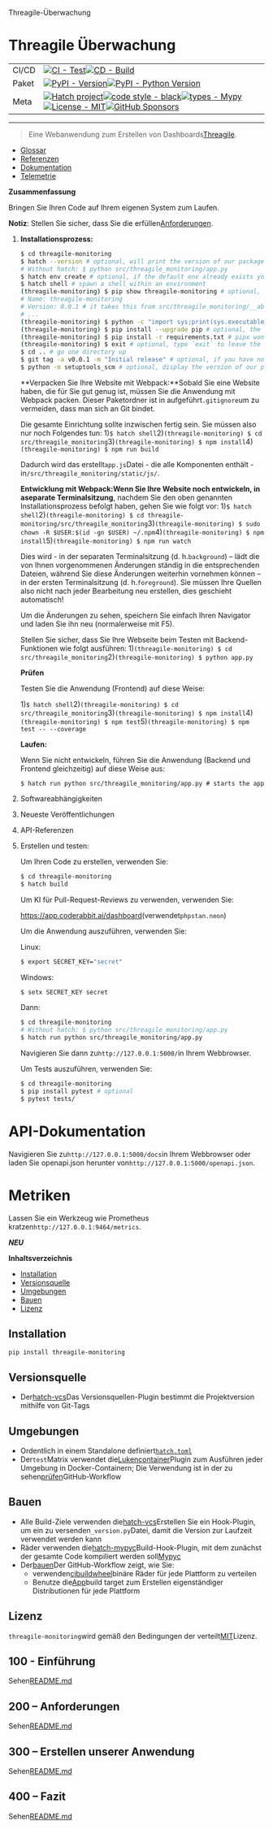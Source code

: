 Threagile-Überwachung

# Threagile Überwachung

|       |                                                                                                                                                                                                                                                                                                                                                                                                                                                                                                                                                                                                        |
| ----- | ------------------------------------------------------------------------------------------------------------------------------------------------------------------------------------------------------------------------------------------------------------------------------------------------------------------------------------------------------------------------------------------------------------------------------------------------------------------------------------------------------------------------------------------------------------------------------------------------------ |
| CI/CD | [![CI - Test](https://github.com/vanHeemstraSystems/threagile-monitoring/actions/workflows/test.yml/badge.svg)](https://github.com/vanHeemstraSystems/threagile-monitoring/actions/workflows/test.yml)[![CD - Build](https://github.com/vanHeemstraSystems/threagile-monitoring/actions/workflows/build.yml/badge.svg)](https://github.com/vanHeemstraSystems/threagile-monitoring/actions/workflows/build.yml)                                                                                                                                                                                        |
| Paket | [![PyPI - Version](https://img.shields.io/pypi/v/threagile-monitoring.svg?logo=pypi&label=PyPI&logoColor=gold)](https://pypi.org/project/threagile-monitoring/)[![PyPI - Python Version](https://img.shields.io/pypi/pyversions/threagile-monitoring.svg?logo=python&label=Python&logoColor=gold)](https://pypi.org/project/threagile-monitoring/)                                                                                                                                                                                                                                                     |
| Meta  | [![Hatch project](https://img.shields.io/badge/%F0%9F%A5%9A-Hatch-4051b5.svg)](https://github.com/pypa/hatch)[![code style - black](https://img.shields.io/badge/code%20style-black-000000.svg)](https://github.com/psf/black)[![types - Mypy](https://img.shields.io/badge/types-Mypy-blue.svg)](https://github.com/ambv/black)[![License - MIT](https://img.shields.io/badge/license-MIT-9400d3.svg)](https://spdx.org/licenses/)[![GitHub Sponsors](https://img.shields.io/github/sponsors/vanHeemstraSystems?logo=GitHub%20Sponsors&style=social)](https://github.com/sponsors/vanHeemstraSystems) |

* * *

> Eine Webanwendung zum Erstellen von Dashboards[Threagile](https://threagile.io).

-   [Glossar](./GLOSSARY.md)
-   [Referenzen](./REFERENCES.md)
-   [Dokumentation](./DOCUMENTATION.md)
-   [Telemetrie](./TELEMETRY.md)

**Zusammenfassung**

Bringen Sie Ihren Code auf Ihrem eigenen System zum Laufen.

**Notiz**: Stellen Sie sicher, dass Sie die erfüllen[Anforderungen](./200/README.md).

1.  **Installationsprozess:**

    ```bash
    $ cd threagile-monitoring
    $ hatch --version # optional, will print the version of our package to the terminal without modifying the source directory (e.g. `0.0.1`).
    # Without hatch: $ python src/threagile_monitoring/app.py
    $ hatch env create # optional, if the default env already exists you will be told
    $ hatch shell # spawn a shell within an environment
    (threagile-monitoring) $ pip show threagile-monitoring # optional, shows the project details, here 'threagile-monitoring', from `pyproject.toml`
    # Name: threagile-monitoring
    # Version: 0.0.1 # it takes this from src/threagile_monitoring/__about__.py
    # ...
    (threagile-monitoring) $ python -c "import sys;print(sys.executable)" # optional, see where your environment's python is located
    (threagile-monitoring) $ pip install --upgrade pip # optional, the `run` command allows you to execute commands in an environment as if you had already entered it.
    (threagile-monitoring) $ pip install -r requirements.txt # pipx won't do this
    (threagile-monitoring) $ exit # optional, type `exit` to leave the environment
    $ cd .. # go one directory up
    $ git tag -a v0.0.1 -m "Initial release" # optional, if you have no tags yet: $ git tag
    $ python -m setuptools_scm # optional, display the version of our package and perform any side-effects like writing to a file. (here: `_version.py`)
    ```

    **Verpacken Sie Ihre Website mit Webpack:**Sobald Sie eine Website haben, die für Sie gut genug ist, müssen Sie die Anwendung mit Webpack packen. Dieser Paketordner ist in aufgeführt`.gitignore`um zu vermeiden, dass man sich an Git bindet.

    Die gesamte Einrichtung sollte inzwischen fertig sein. Sie müssen also nur noch Folgendes tun:
    1)`$ hatch shell`2)`(threagile-monitoring) $ cd src/threagile_monitoring`3)`(threagile-monitoring) $ npm install`4)`(threagile-monitoring) $ npm run build`

    Dadurch wird das erstellt`app.js`Datei - die alle Komponenten enthält - in`/src/threagile_monitoring/static/js/`.

    **Entwicklung mit Webpack:**Wenn Sie Ihre Website noch entwickeln, in a**separate Terminalsitzung**, nachdem Sie den oben genannten Installationsprozess befolgt haben, gehen Sie wie folgt vor:
    1)`$ hatch shell`2)`(threagile-monitoring) $ cd threagile-monitoring/src/threagile_monitoring`3)`(threagile-monitoring) $ sudo chown -R $USER:$(id -gn $USER) ~/.npm`4)`(threagile-monitoring) $ npm install`5)`(threagile-monitoring) $ npm run watch`

    Dies wird - in der separaten Terminalsitzung (d. h.`background`) – lädt die von Ihnen vorgenommenen Änderungen ständig in die entsprechenden Dateien, während Sie diese Änderungen weiterhin vornehmen können – in der ersten Terminalsitzung (d. h.`foreground`). Sie müssen Ihre Quellen also nicht nach jeder Bearbeitung neu erstellen, dies geschieht automatisch!

    Um die Änderungen zu sehen, speichern Sie einfach Ihren Navigator und laden Sie ihn neu (normalerweise mit F5).

    Stellen Sie sicher, dass Sie Ihre Webseite beim Testen mit Backend-Funktionen wie folgt ausführen:
    1)`(threagile-monitoring) $ cd src/threagile_monitoring`2)`(threagile-monitoring) $ python app.py`

    **Prüfen**

    Testen Sie die Anwendung (Frontend) auf diese Weise:

    1)`$ hatch shell`2)`(threagile-monitoring) $ cd src/threagile_monitoring`3)`(threagile-monitoring) $ npm install`4)`(threagile-monitoring) $ npm test`5)`(threagile-monitoring) $ npm test -- --coverage`

    **Laufen:**

    Wenn Sie nicht entwickeln, führen Sie die Anwendung (Backend und Frontend gleichzeitig) auf diese Weise aus:

        $ hatch run python src/threagile_monitoring/app.py # starts the app 

2.  Softwareabhängigkeiten

3.  Neueste Veröffentlichungen

4.  API-Referenzen

5.  Erstellen und testen:

    Um Ihren Code zu erstellen, verwenden Sie:

    ```bash
    $ cd threagile-monitoring
    $ hatch build
    ```

    Um KI für Pull-Request-Reviews zu verwenden, verwenden Sie:

    <https://app.coderabbit.ai/dashboard>(verwendet`phpstan.neon`)

    Um die Anwendung auszuführen, verwenden Sie:

    Linux:

    ```bash
    $ export SECRET_KEY="secret"
    ```

    Windows:

    ```bash
    $ setx SECRET_KEY secret
    ```

    Dann:

    ```bash
    $ cd threagile-monitoring
    # Without hatch: $ python src/threagile_monitoring/app.py
    $ hatch run python src/threagile_monitoring/app.py
    ```

    Navigieren Sie dann zu`http://127.0.0.1:5000/`in Ihrem Webbrowser.

    Um Tests auszuführen, verwenden Sie:

    ```bash
    $ cd threagile-monitoring
    $ pip install pytest # optional
    $ pytest tests/
    ```

# API-Dokumentation

Navigieren Sie zu`http://127.0.0.1:5000/docs`in Ihrem Webbrowser oder laden Sie openapi.json herunter von`http://127.0.0.1:5000/openapi.json`.

# Metriken

Lassen Sie ein Werkzeug wie Prometheus kratzen`http://127.0.0.1:9464/metrics`.

**_NEU_**

**Inhaltsverzeichnis**

-   [Installation](#installation)
-   [Versionsquelle](#version-source)
-   [Umgebungen](#environments)
-   [Bauen](#build)
-   [Lizenz](#license)

## Installation

```console
pip install threagile-monitoring
```

## Versionsquelle

-   Der[hatch-vcs](https://github.com/ofek/hatch-vcs)Das Versionsquellen-Plugin bestimmt die Projektversion mithilfe von Git-Tags

## Umgebungen

-   Ordentlich in einem Standalone definiert[`hatch.toml`](https://hatch.pypa.io/latest/intro/#configuration)
-   Der`test`Matrix verwendet die[Lukencontainer](https://github.com/ofek/hatch-containers)Plugin zum Ausführen jeder Umgebung in Docker-Containern; Die Verwendung ist in der zu sehen[prüfen](.github/workflows/test.yml)GitHub-Workflow

## Bauen

-   Alle Build-Ziele verwenden die[hatch-vcs](https://github.com/ofek/hatch-vcs)Erstellen Sie ein Hook-Plugin, um ein zu versenden`_version.py`Datei, damit die Version zur Laufzeit verwendet werden kann
-   Räder verwenden die[hatch-mypyc](https://github.com/ofek/hatch-mypyc)Build-Hook-Plugin, mit dem zunächst der gesamte Code kompiliert werden soll[Mypyc](https://github.com/mypyc/mypyc)
-   Der[bauen](.github/workflows/build.yml)Der GitHub-Workflow zeigt, wie Sie:
    -   verwenden[cibuildwheel](https://github.com/pypa/cibuildwheel)binäre Räder für jede Plattform zu verteilen
    -   Benutze die[App](https://hatch.pypa.io/latest/plugins/builder/app/)build target zum Erstellen eigenständiger Distributionen für jede Plattform

## Lizenz

`threagile-monitoring`wird gemäß den Bedingungen der verteilt[MIT](https://spdx.org/licenses/MIT.html)Lizenz.

## 100 - Einführung

Sehen[README.md](./100/README.md)

## 200 – Anforderungen

Sehen[README.md](./200/README.md)

## 300 – Erstellen unserer Anwendung

Sehen[README.md](./300/README.md)

## 400 – Fazit

Sehen[README.md](./400/README.md)
